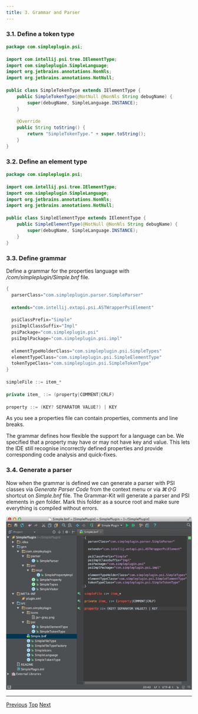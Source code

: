 ```yaml
---
title: 3. Grammar and Parser
---
```


### 3.1. Define a token type

```java
package com.simpleplugin.psi;

import com.intellij.psi.tree.IElementType;
import com.simpleplugin.SimpleLanguage;
import org.jetbrains.annotations.NonNls;
import org.jetbrains.annotations.NotNull;

public class SimpleTokenType extends IElementType {
    public SimpleTokenType(@NotNull @NonNls String debugName) {
        super(debugName, SimpleLanguage.INSTANCE);
    }

    @Override
    public String toString() {
        return "SimpleTokenType." + super.toString();
    }
}
```

### 3.2. Define an element type

```java
package com.simpleplugin.psi;

import com.intellij.psi.tree.IElementType;
import com.simpleplugin.SimpleLanguage;
import org.jetbrains.annotations.NonNls;
import org.jetbrains.annotations.NotNull;

public class SimpleElementType extends IElementType {
    public SimpleElementType(@NotNull @NonNls String debugName) {
        super(debugName, SimpleLanguage.INSTANCE);
    }
}
```

### 3.3. Define grammar

Define a grammar for the properties language with */com/simpleplugin/Simple.bnf* file.

```java
{
  parserClass="com.simpleplugin.parser.SimpleParser"

  extends="com.intellij.extapi.psi.ASTWrapperPsiElement"

  psiClassPrefix="Simple"
  psiImplClassSuffix="Impl"
  psiPackage="com.simpleplugin.psi"
  psiImplPackage="com.simpleplugin.psi.impl"

  elementTypeHolderClass="com.simpleplugin.psi.SimpleTypes"
  elementTypeClass="com.simpleplugin.psi.SimpleElementType"
  tokenTypeClass="com.simpleplugin.psi.SimpleTokenType"
}

simpleFile ::= item_*

private item_ ::= (property|COMMENT|CRLF)

property ::= (KEY? SEPARATOR VALUE?) | KEY
```

As you see a properties file can contain properties, comments and line breaks.

The grammar defines how flexible the support for a language can be.
We specified that a property may have or may not have key and value.
This lets the IDE still recognise incorrectly defined properties and provide corresponding code analysis and quick-fixes.

### 3.4. Generate a parser

Now when the grammar is defined we can generate a parser with PSI classes via *Generate Parser Code* from the context menu or via *⌘⇧G* shortcut on *Simple.bnf* file.
The Grammar-Kit will generate a parser and PSI elements in *gen* folder.
Mark this folder as a source root and make sure everything is compiled without errors.

![Parser](img/generated_parser.png)

-------
[Previous](language_and_filetype.md)
[Top](/tutorials/custom_language_support_tutorial.md)
[Next](lexer_and_parser_definition.md)



